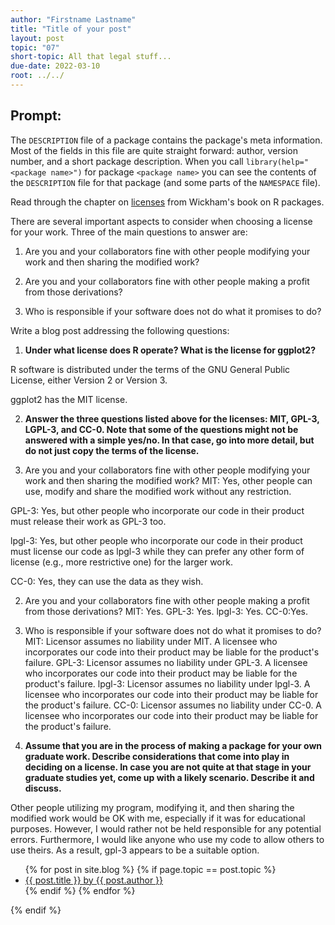 ```yaml
---
author: "Firstname Lastname"
title: "Title of your post"
layout: post
topic: "07"
short-topic: All that legal stuff...
due-date: 2022-03-10
root: ../../
---
```


## Prompt:

The `DESCRIPTION` file of a package contains the package's meta information. Most of the fields in this file are quite straight forward: author, version number, and a short package description. When you call `library(help="<package name>")` for  package `<package name>` you can see the contents of the `DESCRIPTION` file for that package (and some parts of the `NAMESPACE` file).

Read through the chapter on [licenses](https://r-pkgs.org/license.html) from Wickham's book on R packages. 

There are several important aspects to consider when choosing a license for your work. 
Three of the main questions to answer are: 

1. Are you and your collaborators fine with other people modifying your work and then sharing the modified work?

2. Are you and your collaborators fine with other people making a profit from those derivations?

3. Who is responsible if your software does not do what it promises to do?


Write a blog post addressing the following questions: 

1. **Under what license does R operate? What is the license for ggplot2?**

R software is distributed under the terms of the GNU General Public License, either Version 2 or Version 3.

ggplot2 has the MIT license. 


2. **Answer the three questions listed above for the licenses: MIT, GPL-3,  LGPL-3, and CC-0. Note that some of the questions might not be answered with a simple yes/no. In that case, go into more detail, but do not just copy the terms of the license.**

1. Are you and your collaborators fine with other people modifying your work and then sharing the modified work?
MIT: Yes, other people can use, modify and share the modified work without any restriction. 

GPL-3: Yes, but other people who incorporate our code in their product must release their work as GPL-3 too. 

lpgl-3: Yes, but other people who incorporate our code in their product must license our code as lpgl-3 while they can prefer any other form of license (e.g., more restrictive one) for the larger work.

CC-0: Yes, they can use the data as they wish. 

2. Are you and your collaborators fine with other people making a profit from those derivations?
MIT: Yes.
GPL-3: Yes.
lpgl-3: Yes.
CC-0:Yes.

3. Who is responsible if your software does not do what it promises to do?
MIT: Licensor assumes no liability under MIT. A licensee who incorporates our code into their product may be liable for the product's failure.
GPL-3: Licensor assumes no liability under GPL-3. A licensee who incorporates our code into their product may be liable for the product's failure.
lpgl-3: Licensor assumes no liability under lpgl-3. A licensee who incorporates our code into their product may be liable for the product's failure.
CC-0: Licensor assumes no liability under CC-0. A licensee who incorporates our code into their product may be liable for the product's failure.


3. **Assume that you are in the process of making a package for your own graduate work. Describe considerations that come into play in deciding on a license. In case you are not quite at that stage in your graduate studies yet, come up with a likely scenario. Describe it and discuss.**

Other people utilizing my program, modifying it, and then sharing the modified work would be OK with me, especially if it was for educational purposes. However, I would rather not be held responsible for any potential errors. Furthermore, I would like anyone who use my code to allow others to use theirs. As a result, gpl-3 appears to be a suitable option. 


<ul>
{% for post in site.blog %}
  {% if page.topic == post.topic %}
  <li><a href="{{ post.url }}">{{ post.title }} by {{ post.author }}</a></li>
  {% endif %}
{% endfor %}
</ul>
{% endif %}
